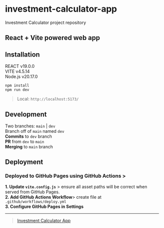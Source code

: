 # investment-calculator-app
Investment Calculator project repository

## React + Vite powered web app


Installation
------------
REACT v19.0.0 <br>
VITE v4.5.14 <br>
Node.js v20.17.0 <br>

`npm install` <br>
`npm run dev` <br>
 > Local:   `http://localhost:5173/` <br>

Development
-----------
Two branches: `main` | `dev` <br>
Branch off of `main` named `dev` <br>
__Commits__ to `dev` branch <br>
__PR__ from `dev` to `main` <br>
__Merging__ to `main` branch <br>

Deployment
----------
### Deployed to GitHub Pages using GitHub Actions >
**1. Update `vite.config.js`** > ensure all asset paths will be correct when served from GitHub Pages. <br>
**2. Add GitHub Actions Workflow**> create file at `.github/workflows/deploy.yml` <br>
**3. Configure GitHub Pages in Settings**<br>

---

> [Investment Calculator App](https://pazcm.github.io/investment-calculator-app/)


